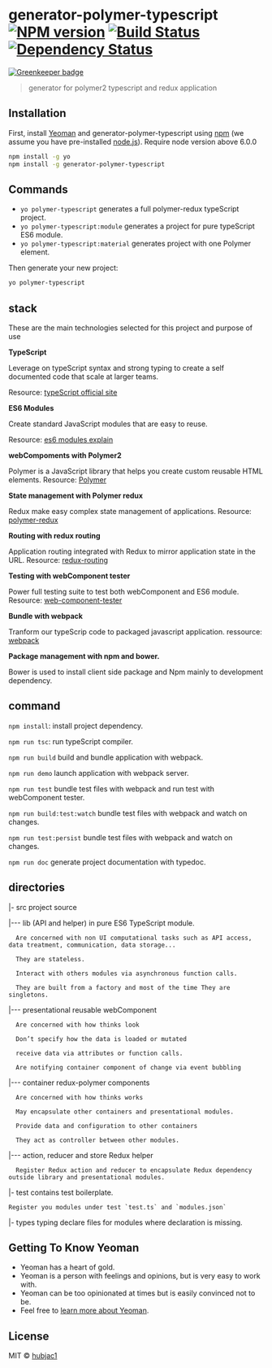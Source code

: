 # generator-polymer-typescript [![NPM version][npm-image]][npm-url] [![Build Status][travis-image]][travis-url] [![Dependency Status][daviddm-image]][daviddm-url]

[![Greenkeeper badge](https://badges.greenkeeper.io/hubjac1/generator-polymer-typescript.svg)](https://greenkeeper.io/)
> generator for polymer2 typescript and redux application

## Installation

First, install [Yeoman](http://yeoman.io) and generator-polymer-typescript using [npm](https://www.npmjs.com/) (we assume you have pre-installed [node.js](https://nodejs.org/)).
Require node version above 6.0.0 

```bash
npm install -g yo
npm install -g generator-polymer-typescript
```

## Commands

 * `yo polymer-typescript` generates a full polymer-redux typeScript project.
 * `yo polymer-typescript:module` generates a project for pure typeScript ES6 module.
 * `yo polymer-typescript:material` generates project with one Polymer element.
 

Then generate your new project:

```bash
yo polymer-typescript
```


## stack

These are the main technologies selected for this project and purpose of use

  __TypeScript__

  Leverage on typeScript syntax and strong typing to create a self documented code that scale at larger teams.
  
  Resource: [typeScript official site](https://www.typescriptlang.org/)

  __ES6 Modules__

  Create standard JavaScript modules that are easy to reuse.

  Resource: [es6 modules explain](http://2ality.com/2014/09/es6-modules-final.html)

  __webCompoments with Polymer2__

  Polymer is a JavaScript library that helps you create custom reusable HTML elements.
  Resource: [Polymer](https://www.polymer-project.org)

  __State management with Polymer redux__

  Redux make easy complex state management of applications.
  Resource: [polymer-redux](https://github.com/tur-nr/polymer-redux)

  __Routing with redux routing__

  Application routing integrated with Redux to mirror application state in the URL.
  Resource: [redux-routing](https://www.npmjs.com/package/redux-routing)

  __Testing with webComponent tester__

  Power full testing suite to test both webComponent and ES6 module.
  Resource: [web-component-tester](https://github.com/Polymer/web-component-tester)

  __Bundle with webpack__

  Tranform our typeScrip code to packaged javascript application.
  ressource: [webpack](https://webpack.js.org/)

  __Package management with npm and bower.__

  Bower is used to install client side package and Npm mainly to development dependency.
  




## command

`npm install`: install project dependency.

`npm run tsc`: run typeScript compiler.

`npm run build` build and bundle application with webpack.

`npm run demo` launch application with webpack server.

`npm run test` bundle test files with webpack and run test with webComponent tester.

`npm run build:test:watch` bundle test files with webpack and watch on changes.

`npm run test:persist` bundle test files with webpack and watch on changes.

`npm run doc` generate project documentation with typedoc.


## directories

  |- src project source

  |--- lib (API and helper) in pure ES6 TypeScript module.

      Are concerned with non UI computational tasks such as API access, data treatment, communication, data storage...

      They are stateless.

      Interact with others modules via asynchronous function calls.

      They are built from a factory and most of the time They are singletons.

  |--- presentational reusable webComponent

      Are concerned with how thinks look

      Don’t specify how the data is loaded or mutated

      receive data via attributes or function calls.

      Are notifying container component of change via event bubbling

  |--- container redux-polymer components

      Are concerned with how thinks works

      May encapsulate other containers and presentational modules.

      Provide data and configuration to other containers

      They act as controller between other modules.


  |--- action, reducer and store Redux helper

      Register Redux action and reducer to encapsulate Redux dependency outside library and presentational modules.


|- test contains test boilerplate.

    Register you modules under test `test.ts` and `modules.json`

|- types typing
    declare files for modules where declaration is missing.



## Getting To Know Yeoman

 * Yeoman has a heart of gold.
 * Yeoman is a person with feelings and opinions, but is very easy to work with.
 * Yeoman can be too opinionated at times but is easily convinced not to be.
 * Feel free to [learn more about Yeoman](http://yeoman.io/).

## License

MIT © [hubjac1]()


[npm-image]: https://badge.fury.io/js/generator-polymer-typescript.svg
[npm-url]: https://npmjs.org/package/generator-polymer-typescript
[travis-image]: https://travis-ci.org/hubjac1/generator-polymer-typescript.svg?branch=master
[travis-url]: https://travis-ci.org/hubjac1/generator-polymer-typescript
[daviddm-image]: https://david-dm.org/taktik/generator-polymer-typescript.svg?theme=shields.io
[daviddm-url]: https://david-dm.org/taktik/generator-polymer-typescript
